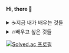 #### Hi, there 👋 

<!---
yeonjaeheo/yeonjaeheo is a ✨ special ✨ repository because its `README.md` (this file) appears on your GitHub profile.
You can click the Preview link to take a look at your changes.
--->

<details>
<summary>☕️지금 내가 배우는 것들</summary>
<div markdown="1">
![Java](https://img.shields.io/badge/Java-007396.svg?&style=for-the-badge&logo=Java&logoColor=white)
출처: https://soo-vely-dev.tistory.com/159 


<img src="https://img.shields.io/badge/Spring%20Boot-6DB33F?style=flat-square&logo=Spring%20Boot&logoColor=black"/>

</div>
</details>

<details>
<summary>🔥배우고 싶은 것들</summary>
<div markdown="2">




</div>
</details>

[![Solved.ac
프로필](http://mazassumnida.wtf/api/generate_badge?boj=anes009)](https://solved.ac/anes009)


